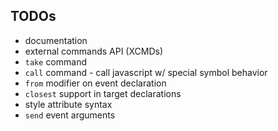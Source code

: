 
## TODOs

* documentation
* external commands API (XCMDs)
* `take` command
* `call` command - call javascript w/ special symbol behavior
* `from` modifier on event declaration
* `closest` support in target declarations
* style attribute syntax
* `send` event arguments